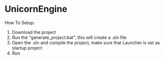 # UnicornEngine

How To Setup:

1. Download the project
2. Run the "generate_project.bat", this will create a .sln file
3. Open the .sln and compile the project, make sure that Launcher is set as startup project
4. Run
